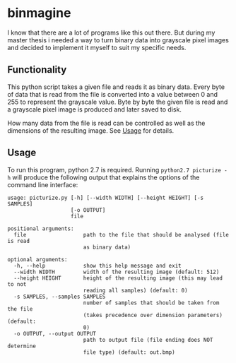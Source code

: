 # binmagine

I know that there are a lot of programs like this out there. But during my master thesis i needed a way to turn binary data into grayscale pixel images and decided to implement it myself to suit my specific needs.


## Functionality

This python script takes a given file and reads it as binary data.
Every byte of data that is read from the file is converted into a value between 0 and 255 to represent the grayscale value.
Byte by byte the given file is read and a grayscale pixel image is produced and later saved to disk.

How many data from the file is read can be controlled as well as the dimensions of the resulting image.
See [Usage](#usage) for details.


## Usage

To run this program, python 2.7 is required.
Running `python2.7 picturize -h` will produce the following output that explains the options of the command line interface:
```
usage: picturize.py [-h] [--width WIDTH] [--height HEIGHT] [-s SAMPLES]
                    [-o OUTPUT]
                    file

positional arguments:
  file                  path to the file that should be analysed (file is read
                        as binary data)

optional arguments:
  -h, --help            show this help message and exit
  --width WIDTH         width of the resulting image (default: 512)
  --height HEIGHT       height of the resulting image (this may lead to not
                        reading all samples) (default: 0)
  -s SAMPLES, --samples SAMPLES
                        number of samples that should be taken from the file
                        (takes precedence over dimension parameters) (default:
                        0)
  -o OUTPUT, --output OUTPUT
                        path to output file (file ending does NOT determine
                        file type) (default: out.bmp)
```
